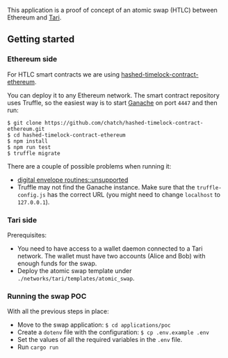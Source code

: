 
This application is a proof of concept of an atomic swap (HTLC) between Ethereum and [Tari](https://github.com/tari-project/tari-dan).

## Getting started

### Ethereum side

For HTLC smart contracts we are using [hashed-timelock-contract-ethereum](https://github.com/chatch/hashed-timelock-contract-ethereum).

You can deploy it to any Ethereum network. The smart contract repository uses Truffle, so the easiest way is to start [Ganache](https://trufflesuite.com/ganache/) on port `4447` and then run:
```
$ git clone https://github.com/chatch/hashed-timelock-contract-ethereum.git
$ cd hashed-timelock-contract-ethereum
$ npm install
$ npm run test
$ truffle migrate
```

There are a couple of possible problems when running it:
* [digital envelope routines::unsupported](https://stackoverflow.com/questions/69692842/error-message-error0308010cdigital-envelope-routinesunsupported)
* Truffle may not find the Ganache instance. Make sure that the `truffle-config.js` has the correct URL (you might need to change `localhost` to `127.0.0.1`).

### Tari side

Prerequisites:
* You need to have access to a wallet daemon connected to a Tari network. The wallet must have two accounts (Alice and Bob) with enough funds for the swap.
* Deploy the atomic swap template under `./networks/tari/templates/atomic_swap`.

### Running the swap POC

With all the previous steps in place:
* Move to the swap application: `$ cd applications/poc`
* Create a `dotenv` file with the configuration: `$ cp .env.example .env`
* Set the values of all the required variables in the `.env` file.
* Run `cargo run`